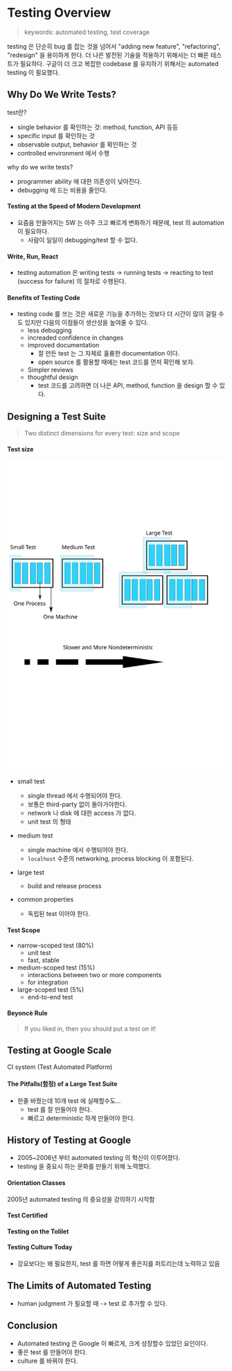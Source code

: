 # Testing Overview

> keywords: automated testing, test coverage

testing 은 단순히 bug 를 잡는 것을 넘어서 "adding new feature", "refactoring", "redesign" 을 용이하게 한다.
더 나은 발전된 기술을 적용하기 위해서는 더 빠른 테스트가 필요하다.
구글이 더 크고 복잡한 codebase 를 유지하기 위해서는 automated testing 이 필요했다.

## Why Do We Write Tests?

test란?

- single behavior 를 확인하는 것: method, function, API 등등
- specific input 를 확인하는 것
- observable output, behavior 를 확인하는 것
- controlled environment 에서 수행

why do we write tests?

- programmer ability 에 대한 의존성이 낮아진다.
- debugging 에 드는 비용을 줄인다.

#### Testing at the Speed of Modern Development

- 요즘음 만들어지는 SW 는 아주 크고 빠르게 변화하기 때문에, test 의 automation 이 필요하다.
  - 사람이 일일이 debugging/test 할 수 없다.

#### Write, Run, React

- testing automation 은 writing tests -> running tests -> reacting to test (success for failure) 의 절차로 수행된다.

#### Benefits of Testing Code

- testing code 를 쓰는 것은 새로운 기능을 추가하는 것보다 더 시간이 많이 걸릴 수 도 있지만 다음의 이점들이 생산성을 높여줄 수 있다.
  - less debugging
  - increaded confidence in changes
  - improved documentation
    - 잘 만든 test 는 그 자체로 훌륭한 documentation 이다.
    - open source 를 활용할 때에는 test 코드를 먼저 확인해 보자.
  - Simpler reviews
  - thoughtful design
    - test 코드를 고려하면 더 나은 API, method, function 을 design 할 수 있다.

## Designing a Test Suite

> Two distinct dimensions for every test: size and scope

#### Test size

![test size](../images/test_sizes.svg)

- small test

  - single thread 에서 수행되어야 한다.
  - 보통은 third-party 없이 돌아가야한다.
  - network 나 disk 에 대한 access 가 없다.
  - unit test 의 형태

- medium test

  - single machine 에서 수행되어야 한다.
  - `localhost` 수준의 networking, process blocking 이 포함된다.

- large test

  - build and release process

- common properties
  - 독립된 test 이어야 한다.

#### Test Scope

- narrow-scoped test (80%)
  - unit test
  - fast, stable
- medium-scoped test (15%)
  - interactions between two or more components
  - for integration
- large-scoped test (5%)
  - end-to-end test

#### Beyoncè Rule

> If you liked in, then you should put a test on it!

## Testing at Google Scale

CI system (Test Automated Platform)

#### The Pitfalls(함정) of a Large Test Suite

- 한줄 바꿨는데 10개 test 에 실패할수도...
  - test 를 잘 만들어야 한다.
  - 빠르고 deterministic 하게 만들어야 한다.

## History of Testing at Google

- 2005~2006년 부터 automated testing 의 혁신이 이루어졌다.
- testing 을 중요시 하는 문화를 만들기 위해 노력했다.

#### Orientation Classes

2005년 automated testing 의 중요성을 강의하기 시작함

#### Test Certified

#### Testing on the Tolilet

#### Testing Culture Today

- 강요보다는 왜 필요한지, test 를 하면 어떻게 좋은지를 퍼트리는데 노력하고 있음

## The Limits of Automated Testing

- human judgment 가 필요할 때 -> test 로 추가할 수 있다.

## Conclusion

- Automated testing 은 Google 이 빠르게, 크게 성장할수 있었던 요인이다.
- 좋은 test 를 만들어야 한다.
- culture 를 바꿔야 한다.
